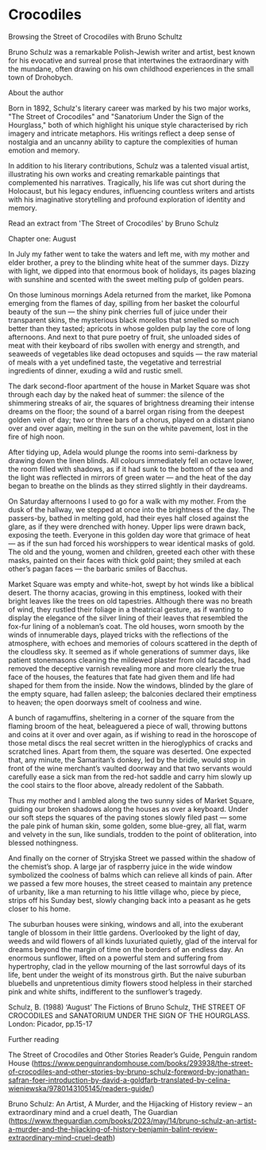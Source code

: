 # Crocodiles
<p> Browsing the Street of Crocodiles with Bruno Schultz </p> 

<p> Bruno Schulz was a remarkable Polish-Jewish writer and artist, best known for his evocative and surreal prose that intertwines the extraordinary with the mundane, often drawing on his own childhood experiences in the small town of Drohobych.</p>

<p> About the author </p>

<p> Born in 1892, Schulz's literary career was marked by his two major works, "The Street of Crocodiles" and "Sanatorium Under the Sign of the Hourglass," both of which highlight his unique style characterised by rich imagery and intricate metaphors. His writings reflect a deep sense of nostalgia and an uncanny ability to capture the complexities of human emotion and memory.

In addition to his literary contributions, Schulz was a talented visual artist, illustrating his own works and creating remarkable paintings that complemented his narratives. Tragically, his life was cut short during the Holocaust, but his legacy endures, influencing countless writers and artists with his imaginative storytelling and profound exploration of identity and memory.

Read an extract from 'The Street of Crocodiles' by Bruno Schulz </p>

<p> Chapter one: August </p>

<p> In July my father went to take the waters and left me, with my mother and elder brother, a prey to the blinding white heat of the summer days. Dizzy with light, we dipped into that enormous book of holidays, its pages blazing with sunshine and scented with the sweet melting pulp of golden pears.

On those luminous mornings Adela returned from the market, like Pomona emerging from the flames of day, spilling from her basket the colourful beauty of the sun — the shiny pink cherries full of juice under their transparent skins, the mysterious black morellos that smelled so much better than they tasted; apricots in whose golden pulp lay the core of long afternoons. And next to that pure poetry of fruit, she unloaded sides of meat with their keyboard of ribs swollen with energy and strength, and seaweeds of vegetables like dead octopuses and squids — the raw material of meals with a yet undefined taste, the vegetative and terrestrial ingredients of dinner, exuding a wild and rustic smell.

<p> The dark second-floor apartment of the house in Market Square was shot through each day by the naked heat of summer: the silence of the shimmering streaks of air, the squares of brightness dreaming their intense dreams on the floor; the sound of a barrel organ rising from the deepest golden vein of day; two or three bars of a chorus, played on a distant piano over and over again, melting in the sun on the white pavement, lost in the fire of high noon. </p>

After tidying up, Adela would plunge the rooms into semi-darkness by drawing down the linen blinds. All colours immediately fell an octave lower, the room filled with shadows, as if it had sunk to the bottom of the sea and the light was reflected in mirrors of green water — and the heat of the day began to breathe on the blinds as they stirred slightly in their daydreams.

On Saturday afternoons I used to go for a walk with my mother. From the dusk of the hallway, we stepped at once into the brightness of the day. The passers-by, bathed in melting gold, had their eyes half closed against the glare, as if they were drenched with honey. Upper lips were drawn back, exposing the teeth. Everyone in this golden day wore that grimace of heat — as if the sun had forced his worshippers to wear identical masks of gold. The old and the young, women and children, greeted each other with these masks, painted on their faces with thick gold paint; they smiled at each other’s pagan faces — the barbaric smiles of Bacchus.

Market Square was empty and white-hot, swept by hot winds like a biblical desert. The thorny acacias, growing in this emptiness, looked with their bright leaves like the trees on old tapestries. Although there was no breath of wind, they rustled their foliage in a theatrical gesture, as if wanting to display the elegance of the silver lining of their leaves that resembled the fox-fur lining of a nobleman’s coat. The old houses, worn smooth by the winds of innumerable days, played tricks with the reflections of the atmosphere, with echoes and memories of colours scattered in the depth of the cloudless sky. It seemed as if whole generations of summer days, like patient stonemasons cleaning the mildewed plaster from old facades, had removed the deceptive varnish revealing more and more clearly the true face of the houses, the features that fate had given them and life had shaped for them from the inside. Now the windows, blinded by the glare of the empty square, had fallen asleep; the balconies declared their emptiness to heaven; the open doorways smelt of coolness and wine.

A bunch of ragamuffins, sheltering in a corner of the square from the flaming broom of the heat, beleaguered a piece of wall, throwing buttons and coins at it over and over again, as if wishing to read in the horoscope of those metal discs the real secret written in the hieroglyphics of cracks and scratched lines. Apart from them, the square was deserted. One expected that, any minute, the Samaritan’s donkey, led by the bridle, would stop in front of the wine merchant’s vaulted doorway and that two servants would carefully ease a sick man from the red-hot saddle and carry him slowly up the cool stairs to the floor above, already redolent of the Sabbath.

Thus my mother and I ambled along the two sunny sides of Market Square, guiding our broken shadows along the houses as over a keyboard. Under our soft steps the squares of the paving stones slowly filed past — some the pale pink of human skin, some golden, some blue-grey, all flat, warm and velvety in the sun, like sundials, trodden to the point of obliteration, into blessed nothingness.

And finally on the corner of Stryjska Street we passed within the shadow of the chemist’s shop. A large jar of raspberry juice in the wide window symbolized the coolness of balms which can relieve all kinds of pain. After we passed a few more houses, the street ceased to maintain any pretence of urbanity, like a man returning to his little village who, piece by piece, strips off his Sunday best, slowly changing back into a peasant as he gets closer to his home.

The suburban houses were sinking, windows and all, into the exuberant tangle of blossom in their little gardens. Overlooked by the light of day, weeds and wild flowers of all kinds luxuriated quietly, glad of the interval for dreams beyond the margin of time on the borders of an endless day. An enormous sunflower, lifted on a powerful stem and suffering from hypertrophy, clad in the yellow mourning of the last sorrowful days of its life, bent under the weight of its monstrous girth. But the naive suburban bluebells and unpretentious dimity flowers stood helpless in their starched pink and white shifts, indifferent to the sunflower’s tragedy.

<p> Schulz, B. (1988) ‘August’ The Fictions of Bruno Schulz, THE STREET OF CROCODILES and SANATORIUM UNDER THE SIGN OF THE HOURGLASS. London: Picador, pp.15-17 </p>

<p> Further reading </p> 

The Street of Crocodiles and Other Stories Reader’s Guide, Penguin random House (https://www.penguinrandomhouse.com/books/293938/the-street-of-crocodiles-and-other-stories-by-bruno-schulz-foreword-by-jonathan-safran-foer-introduction-by-david-a-goldfarb-translated-by-celina-wieniewska/9780143105145/readers-guide/)

Bruno Schulz: An Artist, A Murder, and the Hijacking of History review – an extraordinary mind and a cruel death, The Guardian (https://www.theguardian.com/books/2023/may/14/bruno-schulz-an-artist-a-murder-and-the-hijacking-of-history-benjamin-balint-review-extraordinary-mind-cruel-death)